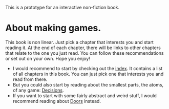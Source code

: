 This is a prototype for an interactive non-fiction book. 

<h1>About making games.</h1>

This book is non linear.
Just pick a chapter that interests you and start reading it.
At the end of each chapter, there will be links to other chapters that relate to the one you just read.
You can follow these recommendations or set out on your own.
Hope you enjoy!

- I would recommend to start by checking out the [index](lr_index). It contains a list of all chapters in this book. You can just pick one that interests you and read from there.
- But you could also start by reading about the smallest parts, the atoms, of any game: [Decisions](lr_decisions).
- If you want to start with some fairly abstract and weird stuff, I would recommend reading about [Doors](lr_doors) instead.

